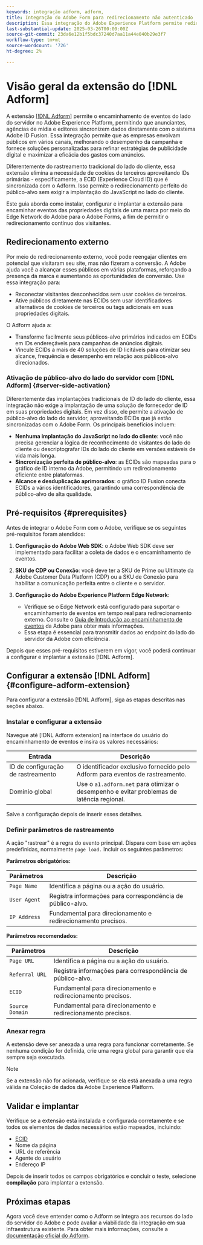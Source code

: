 ```yaml
---
keywords: integração adform, adform,
title: Integração do Adobe Form para redirecionamento não autenticado
description: Essa integração do Adobe Experience Platform permite redirecionar usuários com base na ECID.
last-substantial-update: 2025-03-26T00:00:00Z
source-git-commit: 23da6e12b1f5bdc37240d7aa11a44e040b29e3f7
workflow-type: tm+mt
source-wordcount: '726'
ht-degree: 2%

---
```


# Visão geral da extensão do [!DNL Adform]

A extensão [[!DNL Adform]](https://www.adformhelp.com/hc/en-us/articles/29635608709137-Use-the-Adform-S2S-Site-Tracking-Extension-With-Adobe-Experience-Cloud) permite o encaminhamento de eventos do lado do servidor no Adobe Experience Platform, permitindo que anunciantes, agências de mídia e editores sincronizem dados diretamente com o sistema Adobe ID Fusion. Essa integração permite que as empresas envolvam públicos em vários canais, melhorando o desempenho da campanha e fornece soluções personalizadas para refinar estratégias de publicidade digital e maximizar a eficácia dos gastos com anúncios.

Diferentemente do rastreamento tradicional do lado do cliente, essa extensão elimina a necessidade de cookies de terceiros aproveitando IDs primárias - especificamente, a ECID (Experience Cloud ID) que é sincronizada com o Adform. Isso permite o redirecionamento perfeito do público-alvo sem exigir a implantação do JavaScript no lado do cliente.

Este guia aborda como instalar, configurar e implantar a extensão para encaminhar eventos das propriedades digitais de uma marca por meio do Edge Network do Adobe para o Adobe Forms, a fim de permitir o redirecionamento contínuo dos visitantes.

## Redirecionamento externo

Por meio do redirecionamento externo, você pode reengajar clientes em potencial que visitaram seu site, mas não fizeram a conversão. A Adobe ajuda você a alcançar esses públicos em várias plataformas, reforçando a presença da marca e aumentando as oportunidades de conversão. Use essa integração para:

* Reconectar visitantes desconhecidos sem usar cookies de terceiros.
* Ative públicos diretamente nas ECIDs sem usar identificadores alternativos de cookies de terceiros ou tags adicionais em suas propriedades digitais.

O Adform ajuda a:

* Transforme facilmente seus públicos-alvo primários indicados em ECIDs em IDs endereçáveis para campanhas de anúncios digitais.
* Vincule ECIDs a mais de 40 soluções de ID licitáveis para otimizar seu alcance, frequência e desempenho em relação aos públicos-alvo direcionados.

### Ativação de público-alvo do lado do servidor com [!DNL Adform] {#server-side-activation}

Diferentemente das implantações tradicionais de ID do lado do cliente, essa integração não exige a implantação de uma solução de fornecedor de ID em suas propriedades digitais. Em vez disso, ele permite a ativação de público-alvo do lado do servidor, aproveitando ECIDs que já estão sincronizadas com o Adobe Form. Os principais benefícios incluem:

* **Nenhuma implantação do JavaScript no lado do cliente**: você não precisa gerenciar a lógica de reconhecimento de visitantes do lado do cliente ou descriptografar IDs do lado do cliente em versões estáveis de vida mais longa.
* **Sincronização perfeita de público-alvo**: as ECIDs são mapeadas para o gráfico de ID interno da Adobe, permitindo um redirecionamento eficiente entre plataformas.
* **Alcance e desduplicação aprimorados**: o gráfico ID Fusion conecta ECIDs a vários identificadores, garantindo uma correspondência de público-alvo de alta qualidade.

## Pré-requisitos {#prerequisites}

Antes de integrar o Adobe Form com o Adobe, verifique se os seguintes pré-requisitos foram atendidos:

1. **Configuração do Adobe Web SDK**: o Adobe Web SDK deve ser implementado para facilitar a coleta de dados e o encaminhamento de eventos.

2. **SKU de CDP ou Conexão**: você deve ter a SKU de Prime ou Ultimate da Adobe Customer Data Platform (CDP) ou a SKU de Conexão para habilitar a comunicação perfeita entre o cliente e o servidor.

3. **Configuração do Adobe Experience Platform Edge Network**:
   * Verifique se o Edge Network está configurado para suportar o encaminhamento de eventos em tempo real para redirecionamento externo. Consulte o [Guia de Introdução ao encaminhamento de eventos](https://experienceleague.adobe.com/en/docs/experience-platform/tags/event-forwarding/getting-started) da Adobe para obter mais informações.
   * Essa etapa é essencial para transmitir dados ao endpoint do lado do servidor da Adobe com eficiência.

Depois que esses pré-requisitos estiverem em vigor, você poderá continuar a configurar e implantar a extensão [!DNL Adform].

## Configurar a extensão [!DNL Adform] {#configure-adform-extension}

Para configurar a extensão [!DNL Adform], siga as etapas descritas nas seções abaixo.

### Instalar e configurar a extensão

Navegue até [!DNL Adform extension] na interface do usuário do encaminhamento de eventos e insira os valores necessários:

| Entrada | Descrição |
| --- | --- |
| ID de configuração de rastreamento | O identificador exclusivo fornecido pelo Adform para eventos de rastreamento. |
| Domínio global | Use o `a1.adform.net` para otimizar o desempenho e evitar problemas de latência regional. |

Salve a configuração depois de inserir esses detalhes.

<!-- ![Installing and configuring the Adform extension in Adobe Experience Platorm]() -->

### Definir parâmetros de rastreamento

A ação &quot;rastrear&quot; é a regra do evento principal. Dispara com base em ações predefinidas, normalmente `page load.` Incluir os seguintes parâmetros:

**Parâmetros obrigatórios:**

| Parâmetros | Descrição |
| --- | --- |
| `Page Name` | Identifica a página ou a ação do usuário. |
| `User Agent` | Registra informações para correspondência de público-alvo. |
| `IP Address` | Fundamental para direcionamento e redirecionamento precisos. |

**Parâmetros recomendados:**

| Parâmetros | Descrição |
| --- | --- |
| `Page URL` | Identifica a página ou a ação do usuário. |
| `Referral URL` | Registra informações para correspondência de público-alvo. |
| `ECID` | Fundamental para direcionamento e redirecionamento precisos. |
| `Source Domain` | Fundamental para direcionamento e redirecionamento precisos. |

<!-- ![Tracking parameters for Adform]() -->

### Anexar regra

A extensão deve ser anexada a uma regra para funcionar corretamente. Se nenhuma condição for definida, crie uma regra global para garantir que ela sempre seja executada.

>[!NOTE]
>
>Se a extensão não for acionada, verifique se ela está anexada a uma regra válida na Coleção de dados da Adobe Experience Platform.

<!-- ![Attach a rule to the Adform extension]() -->

## Validar e implantar

Verifique se a extensão está instalada e configurada corretamente e se todos os elementos de dados necessários estão mapeados, incluindo:
* [ECID](/help/identity-service/features/ecid.md)
* Nome da página
* URL de referência
* Agente do usuário
* Endereço IP

Depois de inserir todos os campos obrigatórios e concluir o teste, selecione **compilação** para implantar a extensão.

## Próximas etapas

Agora você deve entender como o Adform se integra aos recursos do lado do servidor do Adobe e pode avaliar a viabilidade da integração em sua infraestrutura existente. Para obter mais informações, consulte a [documentação oficial do Adform](https://www.adformhelp.com/hc/en-us/articles/29635608709137-Use-the-Adform-S2S-Site-Tracking-Extension-With-Adobe-Experience-Cloud).